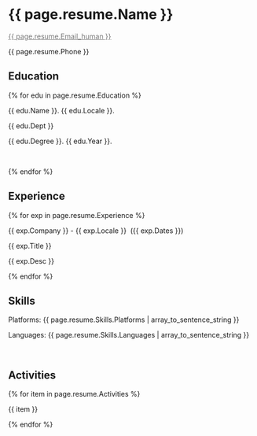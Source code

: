 <!DOCTYPE html>
<html>
<head>
 <meta http-equiv="Content-Type" content="text/html;charset=utf-8" charset="utf-8">
 <meta name="description" content="{{ page.resume.Name }}'s Resume, Updated {{ 'now' | date: "%Y.%m.%d" }}">
 <meta name="keywords" content="jon, wedaman, resume, jweede">
 <link rel="stylesheet" href="/css/resume.css">
 <script type="text/javascript">
 </script>
 <title>Resume: {{ page.resume.Name }}</title>
</head>
<body>

<div id="pageContainer">

<div class="resumeHeader">
	<h1>{{ page.resume.Name }}</h1>
	<p class="contactInfo"><a href="mailto:{{ page.resume.Email }}" style="color:#777;">{{ page.resume.Email_human }}</a></p>
	<p class="contactInfo">{{ page.resume.Phone }}</p>
</div>
<div class="resumeBody">
<h2>Education</h2>
{% for edu in page.resume.Education %}
<p>{{ edu.Name }}. {{ edu.Locale }}.</p>
<p>{{ edu.Dept }}</p>
<p>{{ edu.Degree }}. {{ edu.Year }}.</p>
<p>&nbsp;&nbsp;</p>
{% endfor %}

<h2>Experience</h2>
{% for exp in page.resume.Experience %}
<p class="expSecHead">{{ exp.Company }} - {{ exp.Locale }} &nbsp;({{ exp.Dates }})</p>
<p class="expSecTitle">{{ exp.Title }}</p>
<p class="expSecDesc">{{ exp.Desc }}</p>
{% endfor %}


<h2>Skills</h2>
<p>Platforms:  {{ page.resume.Skills.Platforms | array_to_sentence_string }}</p>
<p>Languages:  {{ page.resume.Skills.Languages | array_to_sentence_string }}</p>
<p>&nbsp;&nbsp;</p>

<h2>Activities</h2>
{% for item in page.resume.Activities %}
   <p>{{ item }}</p>
{% endfor %}
<p>&nbsp;&nbsp;</p>

</div>

</div>

</body>
</html>